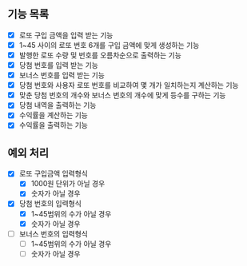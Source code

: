 ## 기능 목록

- [x] 로또 구입 금액을 입력 받는 기능
- [x] 1~45 사이의 로또 번호 6개를 구입 금액에 맞게 생성하는 기능
- [x] 발행한 로또 수량 및 번호를 오름차순으로 출력하는 기능 
- [x] 당첨 번호를 입력 받는 기능
- [x] 보너스 번호를 입력 받는 기능
- [x] 당첨 번호와 사용자 로또 번호를 비교하여 몇 개가 일치하는지 계산하는 기능
- [x] 맞춘 당첨 번호의 개수와 보너스 번호의 개수에 맞게 등수를 구하는 기능  
- [x] 당첨 내역을 출력하는 기능
- [x] 수익률을 계산하는 기능  
- [x] 수익률을 출력하는 기능  

## 예외 처리

- [x] 로또 구입금액 입력형식  
  - [x] 1000원 단위가 아닐 경우
  - [x] 숫자가 아닐 경우

- [x] 당첨 번호의 입력형식  
  - [x] 1~45범위의 수가 아닐 경우
  - [x] 숫자가 아닐 경우
    
- [ ] 보너스 번호의 입력형식  
  - [ ] 1~45범위의 수가 아닐 경우
  - [ ] 숫자가 아닐 경우